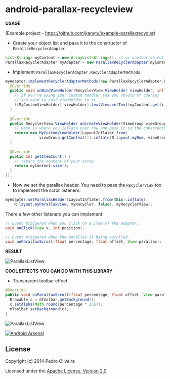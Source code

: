 android-parallax-recycleview
============================
**USAGE**

(Example project - https://github.com/kanytu/example-parallaxrecycler)


 - Create your object list and pass it to the constructor of `ParallaxRecyclerAdapter`

```java
List<String> myContent = new ArrayList<String>(); // or another object list
ParallaxRecyclerAdapter myAdapter = new ParallaxRecyclerAdapter(myContent); // pass the list to the constructor
```

 - Implement `ParallaxRecyclerAdapter.RecyclerAdapterMethods`.

```java
myAdapter.implementRecyclerAdapterMethods(new ParallaxRecyclerAdapter.RecyclerAdapterMethods() {
  @Override
  public void onBindViewHolder(RecyclerView.ViewHolder viewHolder, int i) {
    // If you're using your custom handler (as you should of course) 
    // you need to cast viewHolder to it.
    ((MyCustomViewHolder) viewHolder).textView.setText(myContent.get(i)); // your bind holder routine.
  }
  
  @Override
  public RecyclerView.ViewHolder onCreateViewHolder(ViewGroup viewGroup, int i) {
    // Here is where you inflate your row and pass it to the constructor of your ViewHolder
    return new MyCustomViewHolder(LayoutInflater.from(
               viewGroup.getContext()).inflate(R.layout.myRow, viewGroup, false));
  }
  
  @Override
  public int getItemCount() {
    // return the content of your array
    return myContent.size();
  }
});
```

 - Now we set the parallax header. You need to pass the `RecyclerView` too to implement the scroll listeners.

```java
myAdapter.setParallaxHeader(LayoutInflater.from(this).inflate(
    R.layout.myParallaxView, myRecycler, false), myRecyclerView);
```

There a few other listeners you can implement:

```java
// Event triggered when you click on a item of the adapter.
void onClick(View v, int position); 

// Event triggered when the parallax is being scrolled.
void onParallaxScroll(float percentage, float offset, View parallax); 
```

**RESULT**

![ParallaxListView](https://raw.githubusercontent.com/kanytu/android-parallax-recycleview/master/screenshots/screenshot.gif)


**COOL EFFECTS YOU CAN DO WITH THIS LIBRARY**

 - Transparent toolbar effect

```java
@Override
public void onParallaxScroll(float percentage, float offset, View parallax) {
  Drawable c = mToolbar.getBackground();
  c.setAlpha(Math.round(percentage * 255));
  mToolbar.setBackground(c);
}
```

![ParallaxListView](https://raw.githubusercontent.com/kanytu/android-parallax-recycleview/master/screenshots/parallaxtoolbar.gif)


[![Android Arsenal](https://img.shields.io/badge/Android%20Arsenal-android--parallax--recyclerview-brightgreen.svg?style=flat)](https://android-arsenal.com/details/3/1095)


## License
Copyright (c) 2014 Pedro Oliveira

Licensed under the [Apache License, Version 2.0](http://www.apache.org/licenses/LICENSE-2.0.html)

